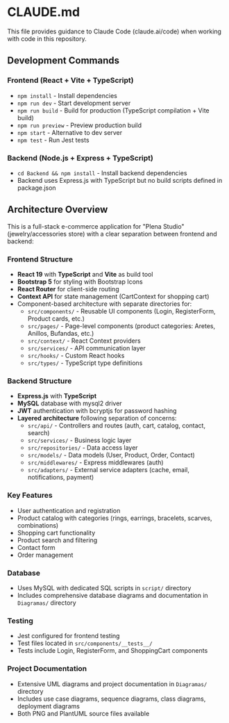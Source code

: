 # CLAUDE.md

This file provides guidance to Claude Code (claude.ai/code) when working with code in this repository.

## Development Commands

### Frontend (React + Vite + TypeScript)
- `npm install` - Install dependencies
- `npm run dev` - Start development server 
- `npm run build` - Build for production (TypeScript compilation + Vite build)
- `npm run preview` - Preview production build
- `npm start` - Alternative to dev server
- `npm test` - Run Jest tests

### Backend (Node.js + Express + TypeScript)
- `cd Backend && npm install` - Install backend dependencies
- Backend uses Express.js with TypeScript but no build scripts defined in package.json

## Architecture Overview

This is a full-stack e-commerce application for "Plena Studio" (jewelry/accessories store) with a clear separation between frontend and backend:

### Frontend Structure
- **React 19** with **TypeScript** and **Vite** as build tool
- **Bootstrap 5** for styling with Bootstrap Icons
- **React Router** for client-side routing
- **Context API** for state management (CartContext for shopping cart)
- Component-based architecture with separate directories for:
  - `src/components/` - Reusable UI components (Login, RegisterForm, Product cards, etc.)
  - `src/pages/` - Page-level components (product categories: Aretes, Anillos, Bufandas, etc.)
  - `src/context/` - React Context providers
  - `src/services/` - API communication layer
  - `src/hooks/` - Custom React hooks
  - `src/types/` - TypeScript type definitions

### Backend Structure  
- **Express.js** with **TypeScript**
- **MySQL** database with mysql2 driver
- **JWT** authentication with bcryptjs for password hashing
- **Layered architecture** following separation of concerns:
  - `src/api/` - Controllers and routes (auth, cart, catalog, contact, search)
  - `src/services/` - Business logic layer
  - `src/repositories/` - Data access layer
  - `src/models/` - Data models (User, Product, Order, Contact)
  - `src/middlewares/` - Express middlewares (auth)
  - `src/adapters/` - External service adapters (cache, email, notifications, payment)

### Key Features
- User authentication and registration
- Product catalog with categories (rings, earrings, bracelets, scarves, combinations)
- Shopping cart functionality
- Product search and filtering
- Contact form
- Order management

### Database
- Uses MySQL with dedicated SQL scripts in `script/` directory
- Includes comprehensive database diagrams and documentation in `Diagramas/` directory

### Testing
- Jest configured for frontend testing
- Test files located in `src/components/__tests__/`
- Tests include Login, RegisterForm, and ShoppingCart components

### Project Documentation
- Extensive UML diagrams and project documentation in `Diagramas/` directory
- Includes use case diagrams, sequence diagrams, class diagrams, deployment diagrams
- Both PNG and PlantUML source files available